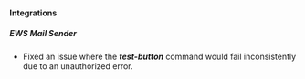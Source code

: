 
#### Integrations
##### EWS Mail Sender
- Fixed an issue where the ***test-button*** command would fail inconsistently due to an unauthorized error.